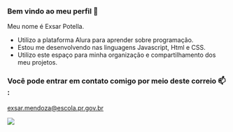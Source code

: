 ### Bem vindo ao meu perfil 🦧

Meu nome é Exsar Potella.


- Utilizo a plataforma Alura para aprender sobre programação.
- Estou me desenvolvendo nas linguagens Javascript, Html e CSS.
- Utilizo este espaço para minha organização e compartilhamento dos meu projetos.


### Você pode entrar em contato comigo por meio deste correio 📫 :

exsar.mendoza@escola.pr.gov.br


![](https://media.tenor.com/OTTUewido_QAAAAd/guts-berserk.gif)
